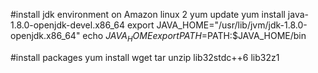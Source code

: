 #install jdk environment on Amazon linux 2
yum update
yum install java-1.8.0-openjdk-devel.x86_64
export JAVA_HOME="/usr/lib/jvm/jdk-1.8.0-openjdk.x86_64"
echo $JAVA_HOME
export PATH=$PATH:$JAVA_HOME/bin

#install packages
yum install wget tar unzip lib32stdc++6 lib32z1
